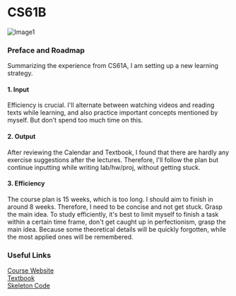 # CS61B
![Image1](https://github.com/ajwwja777/git_exercise/raw/master/CS61BWebTitle.png)
### Preface and Roadmap
Summarizing the experience from CS61A, I am setting up a new learning strategy.
#### 1. Input
Efficiency is crucial.
I'll alternate between watching videos and reading texts while learning, and also practice important concepts mentioned by myself. But don't spend too much time on this.
#### 2. Output
After reviewing the Calendar and Textbook, I found that there are hardly any exercise suggestions after the lectures.
Therefore, I'll follow the plan but continue inputting while writing lab/hw/proj, without getting stuck.
#### 3. Efficiency
The course plan is 15 weeks, which is too long. I should aim to finish in around 8 weeks.
Therefore, I need to be concise and not get stuck. Grasp the main idea.
To study efficiently, it's best to limit myself to finish a task within a certain time frame, don't get caught up in perfectionism, grasp the main idea. Because some theoretical details will be quickly forgotten, while the most applied ones will be remembered.
### Useful Links
[Course Website](https://sp18.datastructur.es/)  
[Textbook](https://joshhug.gitbooks.io/hug61b/content/)  
[Skeleton Code](https://github.com/Berkeley-CS61B/skeleton-sp18)